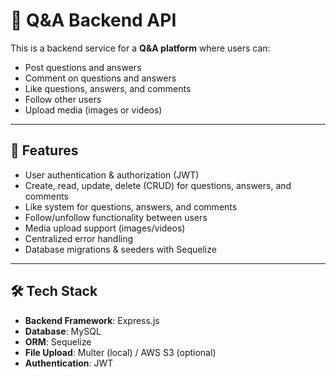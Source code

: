 # 📌 Q&A Backend API

This is a backend service for a **Q&A platform** where users can:
- Post questions and answers  
- Comment on questions and answers  
- Like questions, answers, and comments  
- Follow other users  
- Upload media (images or videos)  

---

## 🚀 Features

- User authentication & authorization (JWT)  
- Create, read, update, delete (CRUD) for questions, answers, and comments  
- Like system for questions, answers, and comments  
- Follow/unfollow functionality between users  
- Media upload support (images/videos)  
- Centralized error handling  
- Database migrations & seeders with Sequelize  

---

## 🛠️ Tech Stack

- **Backend Framework**: Express.js  
- **Database**: MySQL  
- **ORM**: Sequelize  
- **File Upload**: Multer (local) / AWS S3 (optional)  
- **Authentication**: JWT  
